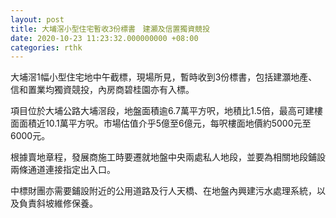 ```yaml
---
layout: post
title: 大埔滘小型住宅暫收3份標書　建灝及信置獨資競投
date: 2020-10-23 11:23:32.000000000 +08:00
categories: rthk
---
```


大埔滘1幅小型住宅地中午截標，現場所見，暫時收到3份標書，包括建灝地產、信和置業均獨資競投，內房商碧桂園亦有入標。

項目位於大埔公路大埔滘段，地盤面積逾6.7萬平方呎，地積比1.5倍，最高可建樓面面積近10.1萬平方呎。市場估值介乎5億至6億元，每呎樓面地價約5000元至6000元。

根據賣地章程，發展商施工時要遷就地盤中央兩處私人地段，並要為相關地段鋪設兩條通道連接指定出入口。

中標財團亦需要鋪設附近的公用道路及行人天橋、在地盤內興建污水處理系統，以及負責斜坡維修保養。
